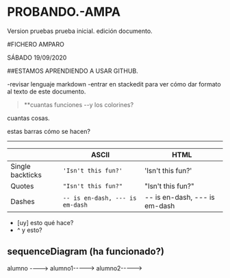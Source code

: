 # PROBANDO.-AMPA
Version pruebas
prueba inicial. edición documento. 

#FICHERO AMPARO

SÁBADO 19/09/2020

##ESTAMOS APRENDIENDO A USAR GITHUB.

-revisar lenguaje markdown
-entrar en stackedit para ver cómo dar formato al texto de este documento. 

>**cuantas funciones
>--y los colorines?

cuantas cosas. 

estas barras cómo se hacen?

-------------------------------------


|                |ASCII                          |HTML                         |
|----------------|-------------------------------|-----------------------------|
|Single backticks|`'Isn't this fun?'`            |'Isn't this fun?'            |
|Quotes          |`"Isn't this fun?"`            |"Isn't this fun?"            |
|Dashes          |`-- is en-dash, --- is em-dash`|-- is en-dash, --- is em-dash|



- [uy] esto qué hace?
- ^ y esto?

sequenceDiagram 
(ha funcionado?)
-----------

alumno ---->
alumno1----->
alumno2----->
